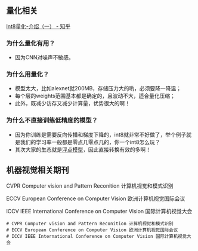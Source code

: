## 量化相关

[Int8量化-介绍（一） - 知乎](https://zhuanlan.zhihu.com/p/58182172)

### 为什么量化有用？

- 因为CNN对噪声不敏感。

### 为什么用量化？

- 模型太大，比如alexnet就200MB，存储压力大的哟，必须要降一降温；
- 每个层的weights范围基本都是确定的，且波动不大，适合量化压缩；
- 此外，既减少访存又减少计算量，优势很大的啊！

###  为什么不直接训练低精度的模型？

- 因为你训练是需要反向传播和梯度下降的，int8就非常不好做了，举个例子就是我们的学习率一般都是零点几零点几的，你一个int8怎么玩？
- 其次大家的生态就是[浮点模型](https://zhida.zhihu.com/search?content_id=101058945&content_type=Article&match_order=1&q=浮点模型&zhida_source=entity)，因此直接转换有效的多啊！

## 机器视觉相关期刊

CVPR Computer vision and Pattern Reconition 计算机视觉和模式识别

ECCV European Conference on Computer Vision 欧洲计算机视觉国际会议

ICCV IEEE International Conference on Computer Vision 国际计算机视觉大会

```markmap
# CVPR Computer vision and Pattern Reconition 计算机视觉和模式识别
# ECCV European Conference on Computer Vision 欧洲计算机视觉国际会议
# ICCV IEEE International Conference on Computer Vision 国际计算机视觉大会
```

